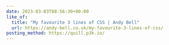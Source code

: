 ```yaml
---
date: 2023-03-03T08:56:30+00:00
like_of:
  title: "My favourite 3 lines of CSS | Andy Bell"
  url: https://andy-bell.co.uk/my-favourite-3-lines-of-css/
posting_method: https://quill.p3k.io/
---
```

